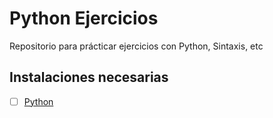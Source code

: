# Python Ejercicios
Repositorio para prácticar ejercicios con Python, Sintaxis, etc

## Instalaciones necesarias

-[ ] [Python](https://www.python.org/downloads/)
